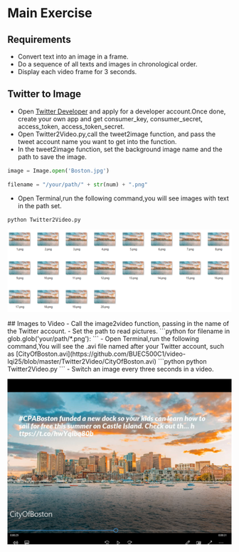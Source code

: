 # Main Exercise
## Requirements
- Convert text into an image in a frame.
- Do a sequence of all texts and images in chronological order.
- Display each video frame for 3 seconds.
## Twitter to Image
- Open [Twitter Developer](https://developer.twitter.com/) and apply for a developer account.Once done, create your own app and get consumer_key, consumer_secret, access_token, access_token_secret.
- Open Twitter2Video.py,call the tweet2image function, and pass the tweet account name you want to get into the function.
- In the tweet2image function, set the background image name and the path to save the image.
```python
image = Image.open('Boston.jpg')
```
```python
filename = "/your/path/" + str(num) + ".png"
```
- Open Terminal,run the following command,you will see images with text in the path set.
```python
python Twitter2Video.py
```
<p align="center">   
<img src="https://github.com/BUEC500C1/video-lqi25/blob/master/Twitter2Video/img/image.png"/> 
</p>   
## Images to Video
- Call the image2video function, passing in the name of the Twitter account.
- Set the path to read pictures.
```python
for filename in glob.glob('your/path/*.png'):
```
- Open Terminal,run the following command,You will see the .avi file named after your Twitter account, such as [CityOfBoston.avi](https://github.com/BUEC500C1/video-lqi25/blob/master/Twitter2Video/CityOfBoston.avi)
```python
python Twitter2Video.py
```
- Switch an image every three seconds in a video.
<p align="center">   
<img src="https://github.com/BUEC500C1/video-lqi25/blob/master/Twitter2Video/img/video.png"/> 
</p>  
